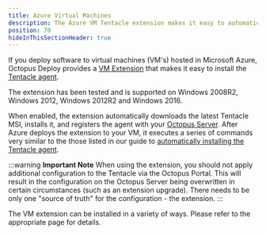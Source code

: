 ```yaml
---
title: Azure Virtual Machines
description: The Azure VM Tentacle extension makes it easy to automatically download, install and register a Tentacle with your Octopus Deploy server.
position: 70
hideInThisSectionHeader: true
---
```


If you deploy software to virtual machines (VM's) hosted in Microsoft Azure, Octopus Deploy provides a [VM Extension](https://docs.microsoft.com/en-us/azure/virtual-machines/virtual-machines-windows-extensions-features?toc=%2fazure%2fvirtual-machines%2fwindows%2ftoc.json) that makes it easy to install the [Tentacle agent](/docs/infrastructure/windows-targets/index.md).

The extension has been tested and is supported on Windows 2008R2, Windows 2012, Windows 2012R2 and Windows 2016.

When enabled, the extension automatically downloads the latest Tentacle MSI, installs it, and registers the agent with your [Octopus Server](/docs/installation/index.md). After Azure deploys the extension to your VM, it executes a series of commands very similar to the those listed in our guide to [automatically installing the Tentacle agent](/docs/infrastructure/windows-targets/automating-tentacle-installation.md).

:::warning
**Important Note**
When using the extension, you should not apply additional configuration to the Tentacle via the Octopus Portal. This will result in the configuration on the Octopus Server being overwritten in certain circumstances (such as an extension upgrade). There needs to be only one "source of truth" for the configuration - the extension.
:::

The VM extension can be installed in a variety of ways. Please refer to the appropriate page for details.
